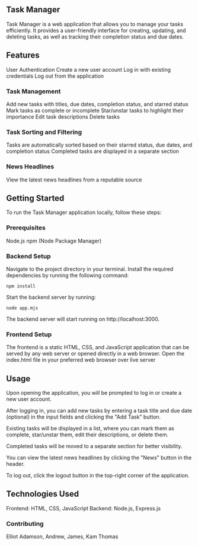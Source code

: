 ## Task Manager

Task Manager is a web application that allows you to manage your tasks efficiently. It provides a user-friendly interface for creating, updating, and deleting tasks, as well as tracking their completion status and due dates.
## Features
User Authentication
Create a new user account
Log in with existing credentials
Log out from the application
### Task Management
Add new tasks with titles, due dates, completion status, and starred status
Mark tasks as complete or incomplete
Star/unstar tasks to highlight their importance
Edit task descriptions
Delete tasks
### Task Sorting and Filtering
Tasks are automatically sorted based on their starred status, due dates, and completion status
Completed tasks are displayed in a separate section
### News Headlines
View the latest news headlines from a reputable source

## Getting Started

To run the Task Manager application locally, follow these steps:
### Prerequisites
Node.js
npm (Node Package Manager)
### Backend Setup
Navigate to the project directory in your terminal.
Install the required dependencies by running the following command:
```
npm install
```
Start the backend server by running:
```
node app.mjs
```
The backend server will start running on http://localhost:3000.
### Frontend Setup
The frontend is a static HTML, CSS, and JavaScript application that can be served by any web server or opened directly in a web browser.
Open the index.html file in your preferred web browser over live server
## Usage
Upon opening the application, you will be prompted to log in or create a new user account.

After logging in, you can add new tasks by entering a task title and due date (optional) in the input fields and clicking the "Add Task" button.

Existing tasks will be displayed in a list, where you can mark them as complete, star/unstar them, edit their descriptions, or delete them.

Completed tasks will be moved to a separate section for better visibility.

You can view the latest news headlines by clicking the "News" button in the header.

To log out, click the logout button in the top-right corner of the application.
## Technologies Used
Frontend: HTML, CSS, JavaScript
Backend: Node.js, Express.js

### Contributing
Elliot Adamson, Andrew, James, Kam Thomas

